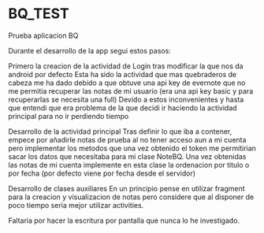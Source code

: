 # BQ_TEST
Prueba aplicacion BQ

Durante el desarrollo de la app segui estos pasos:

Primero la creacion de la actividad de Login tras modificar la que nos da android por defecto
  Esta ha sido la actividad que mas quebraderos de cabeza me ha dado debido a que obtuve una api key de evernote que no me permitia 
  recuperar las notas de mi usuario (era una api key basic y para recuperarlas se necesita una full)
  Devido a estos inconvenientes y hasta que entendi que era problema de la que decidi ir haciendo la actividad principal para no
  ir perdiendo tiempo
  
Desarrollo de la actividad principal
  Tras definir lo que iba a contener, empece por añadirle notas de prueba al no tener acceso aun a mi cuenta pero implementar los metodos   que una vez obtenido el token me permitirian sacar los datos que necesitaba para mi clase NoteBQ.
  Una vez obtenidas las notas de mi cuenta implemente en esta clase la ordenacion por titulo o por fecha (por defecto viene por fecha       desde el servidor)
  
Desarrollo de clases auxiliares
  En un principio pense en utilizar fragment para la creacion y visualizacion de notas pero considere que al disponer de poco tiempo seria   mejor utilizar activities.
  
 Faltaria por hacer la escritura por pantalla que nunca lo he investigado. 
  

